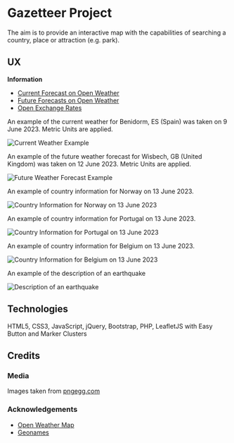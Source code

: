 # Gazetteer Project

The aim is to provide an interactive map with the capabilities of searching a country, place or attraction (e.g. park).

## UX

**Information**

- [Current Forecast on Open Weather](Data/openweathercurrent.pdf)
- [Future Forecasts on Open Weather](Data/openweatherfuture.pdf)
- [Open Exchange Rates](Data/openexchangerates.pdf)

An example of the current weather for Benidorm, ES (Spain) was taken on 9 June 2023.  Metric Units are applied.

![Current Weather Example](Data/examplecurrentweather.png)

An example of the future weather forecast for Wisbech, GB (United Kingdom) was taken on 12 June 2023.  Metric Units are applied.

![Future Weather Forecast Example](Data/examplefutureweather.PNG)

An example of country information for Norway on 13 June 2023.

![Country Information for Norway on 13 June 2023](Data/examplecountryinfo-1.png)

An example of country information for Portugal on 13 June 2023.

![Country Information for Portugal on 13 June 2023](Data/examplecountryinfo-2.png)

An example of country information for Belgium on 13 June 2023.

![Country Information for Belgium on 13 June 2023](Data/examplecountryinfo-3.png)

An example of the description of an earthquake

![Description of an earthquake](Data/earthquakedescription.png)

## Technologies

HTML5, CSS3, JavaScript, jQuery, Bootstrap, PHP, LeafletJS with Easy Button and Marker Clusters

## Credits

### Media

Images taken from [pngegg.com](https://www.pngegg.com)

### Acknowledgements

- [Open Weather Map](https://openweathermap.org)
- [Geonames](https://www.geonames.org)